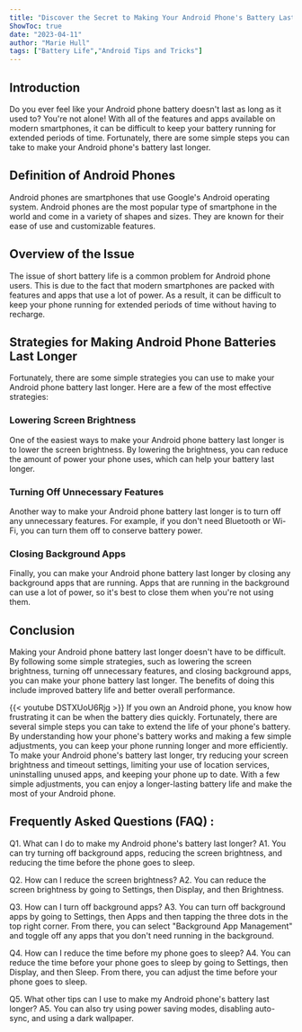 ```yaml
---
title: "Discover the Secret to Making Your Android Phone's Battery Last Longer!"
ShowToc: true 
date: "2023-04-11"
author: "Marie Hull" 
tags: ["Battery Life","Android Tips and Tricks"]
---
```

## Introduction

Do you ever feel like your Android phone battery doesn't last as long as it used to? You're not alone! With all of the features and apps available on modern smartphones, it can be difficult to keep your battery running for extended periods of time. Fortunately, there are some simple steps you can take to make your Android phone's battery last longer.

## Definition of Android Phones

Android phones are smartphones that use Google's Android operating system. Android phones are the most popular type of smartphone in the world and come in a variety of shapes and sizes. They are known for their ease of use and customizable features.

## Overview of the Issue

The issue of short battery life is a common problem for Android phone users. This is due to the fact that modern smartphones are packed with features and apps that use a lot of power. As a result, it can be difficult to keep your phone running for extended periods of time without having to recharge.

## Strategies for Making Android Phone Batteries Last Longer

Fortunately, there are some simple strategies you can use to make your Android phone battery last longer. Here are a few of the most effective strategies:

### Lowering Screen Brightness

One of the easiest ways to make your Android phone battery last longer is to lower the screen brightness. By lowering the brightness, you can reduce the amount of power your phone uses, which can help your battery last longer.

### Turning Off Unnecessary Features

Another way to make your Android phone battery last longer is to turn off any unnecessary features. For example, if you don't need Bluetooth or Wi-Fi, you can turn them off to conserve battery power.

### Closing Background Apps

Finally, you can make your Android phone battery last longer by closing any background apps that are running. Apps that are running in the background can use a lot of power, so it's best to close them when you're not using them.

## Conclusion

Making your Android phone battery last longer doesn't have to be difficult. By following some simple strategies, such as lowering the screen brightness, turning off unnecessary features, and closing background apps, you can make your phone battery last longer. The benefits of doing this include improved battery life and better overall performance.

{{< youtube DSTXUoU6Rjg >}} 
If you own an Android phone, you know how frustrating it can be when the battery dies quickly. Fortunately, there are several simple steps you can take to extend the life of your phone's battery. By understanding how your phone's battery works and making a few simple adjustments, you can keep your phone running longer and more efficiently. To make your Android phone's battery last longer, try reducing your screen brightness and timeout settings, limiting your use of location services, uninstalling unused apps, and keeping your phone up to date. With a few simple adjustments, you can enjoy a longer-lasting battery life and make the most of your Android phone.

## Frequently Asked Questions (FAQ) :
Q1. What can I do to make my Android phone's battery last longer?
A1. You can try turning off background apps, reducing the screen brightness, and reducing the time before the phone goes to sleep. 

Q2. How can I reduce the screen brightness?
A2. You can reduce the screen brightness by going to Settings, then Display, and then Brightness. 

Q3. How can I turn off background apps?
A3. You can turn off background apps by going to Settings, then Apps and then tapping the three dots in the top right corner. From there, you can select "Background App Management" and toggle off any apps that you don't need running in the background. 

Q4. How can I reduce the time before my phone goes to sleep?
A4. You can reduce the time before your phone goes to sleep by going to Settings, then Display, and then Sleep. From there, you can adjust the time before your phone goes to sleep. 

Q5. What other tips can I use to make my Android phone's battery last longer?
A5. You can also try using power saving modes, disabling auto-sync, and using a dark wallpaper.


